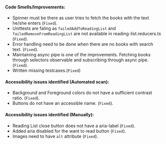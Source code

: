 #### Code Smells/Improvements:
  - Spinner must be there as user tries to fetch the books with the text he/she enters (`Fixed`).
  - Unittests are faling as `failedAddToReadingList` and `failedRemoveFromReadingList` are not available in reading-list.reducers.ts (`Fixed`).
  - Error handling need to be done when there are no books with search text. (`Fixed`).
  - Maintaining async pipe is one of the improvements. Fetching books through selectors observable and subscribing through async pipe. (`Fixed`).
  - Written missing testcases.(`Fixed`)
#### Accessibility issues identified (Automated scan):
  - Background and Foreground colors do not have a sufficient contrast ratio. (`Fixed`).
  - Buttons do not have an accessible name. (`Fixed`).
#### Accessibility issues identified (Manually):
  - Reading List close button does not have a aria-label (`Fixed`).
  - Added aria disabled for the want to read button (`Fixed`).
  - Images need to have `alt` attribute (`Fixed`).